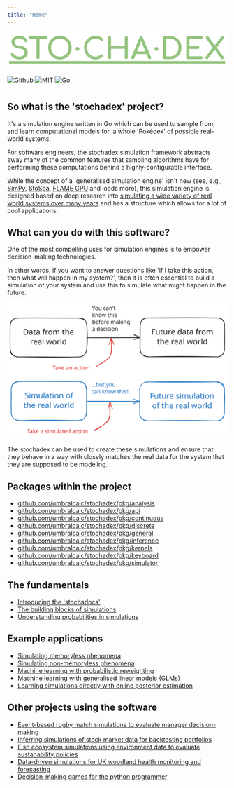 ```yaml
---
title: "Home"
---
```


![](./assets/logo.png)

<div class="centered"><a href="https://github.com/umbralcalc/stochadex"><img src="https://img.shields.io/badge/github-%23121011.svg?style=for-the-badge&amp;logo=github&amp;logoColor=white" class="no-center" alt="Github" /></a> <a href="https://github.com/umbralcalc/stochadex/blob/main/LICENSE"><img src="https://img.shields.io/badge/License-MIT-yellow.svg" height="27" class="no-center" alt="MIT" /></a> <a href="https://go.dev/"><img src="https://img.shields.io/badge/go-%2300ADD8.svg?style=for-the-badge&logo=go&logoColor=white" class="no-center" alt="Go" /></a></div>
<div style="height:0.75em;"></div>

## So what is the 'stochadex' project?

It's a simulation engine written in Go which can be used to sample from, and learn computational models for, a whole 'Pokédex' of possible real-world systems.

For software engineers, the stochadex simulation framework abstracts away many of the common features that sampling algorithms have for performing these computations behind a highly-configurable interface.

While the concept of a 'generalised simulation engine' isn't new (see, e.g., [SimPy](https://gitlab.com/team-simpy/simpy/), [StoSpa](https://github.com/BartoszBartmanski/StoSpa), [FLAME GPU](https://github.com/FLAMEGPU/FLAMEGPU2/) and loads more), this simulation engine is designed based on deep research into [simulating a wide variety of real world systems over many years](https://github.com/umbralcalc) and has a structure which allows for a lot of cool applications.

## What can you do with this software?

One of the most compelling uses for simulation engines is to empower decision-making technologies.

In other words, if you want to answer questions like 'if I take this action, then what will happen in my system?', then it is often essential to build a simulation of your system and use this to simulate what might happen in the future.

<img src="./assets/simulations-for-decisions.svg" />

The stochadex can be used to create these simulations and ensure that they behave in a way with closely matches the real data for the system that they are supposed to be modeling.

## Packages within the project

- [github.com/umbralcalc/stochadex/pkg/analysis](https://umbralcalc.github.io/stochadex/pkg/analysis.html)
- [github.com/umbralcalc/stochadex/pkg/api](https://umbralcalc.github.io/stochadex/pkg/api.html)
- [github.com/umbralcalc/stochadex/pkg/continuous](https://umbralcalc.github.io/stochadex/pkg/continuous.html)
- [github.com/umbralcalc/stochadex/pkg/discrete](https://umbralcalc.github.io/stochadex/pkg/discrete.html)
- [github.com/umbralcalc/stochadex/pkg/general](https://umbralcalc.github.io/stochadex/pkg/general.html)
- [github.com/umbralcalc/stochadex/pkg/inference](https://umbralcalc.github.io/stochadex/pkg/inference.html)
- [github.com/umbralcalc/stochadex/pkg/kernels](https://umbralcalc.github.io/stochadex/pkg/kernels.html)
- [github.com/umbralcalc/stochadex/pkg/keyboard](https://umbralcalc.github.io/stochadex/pkg/keyboard.html)
- [github.com/umbralcalc/stochadex/pkg/simulator](https://umbralcalc.github.io/stochadex/pkg/simulator.html)

## The fundamentals

- [Introducing the 'stochadocs'](https://umbralcalc.github.io/stochadex/pages/introducing_the_stochadocs.html)
- [The building blocks of simulations](https://umbralcalc.github.io/stochadex/pages/the_building_blocks_of_simulations.html)
- [Understanding probabilities in simulations](https://umbralcalc.github.io/stochadex/pages/understanding_probabilities_in_simulations.html)

## Example applications

- [Simulating memoryless phenomena](https://umbralcalc.github.io/stochadex/pages/simulating_memoryless_phenomena.html)
- [Simulating non-memoryless phenomena](https://umbralcalc.github.io/stochadex/pages/simulating_non_memoryless_phenomena.html)
- [Machine learning with probabilistic reweighting](https://umbralcalc.github.io/stochadex/pages/machine_learning_with_probabilistic_reweighting.html)
- [Machine learning with generalised linear models (GLMs)](https://umbralcalc.github.io/stochadex/pages/machine_learning_with_generalised_linear_models.html)
- [Learning simulations directly with online posterior estimation](https://umbralcalc.github.io/stochadex/pages/learning_simulations_directly_with_online_posterior_estimation.html)

## Other projects using the software

- [Event-based rugby match simulations to evaluate manager decision-making](https://github.com/umbralcalc/trywizard)
- [Inferring simulations of stock market data for backtesting portfolios](https://github.com/umbralcalc/qwakes)
- [Fish ecosystem simulations using environment data to evaluate sustanability policies](https://github.com/umbralcalc/anglersim)
- [Data-driven simulations for UK woodland health monitoring and forecasting](https://github.com/umbralcalc/forecastree)
- [Decision-making games for the python programmer](https://github.com/umbralcalc/dexetera)
